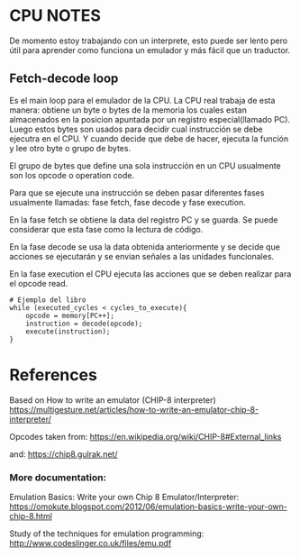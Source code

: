 # CPU NOTES
De momento estoy trabajando con un interprete, esto puede ser lento pero útil para aprender como funciona un emulador y más fácil que un traductor.

## Fetch-decode loop

Es el main loop para el emulador de la CPU. La CPU real trabaja de esta manera: obtiene un byte o bytes de la memoria los cuales estan almacenados en la posicion apuntada por un registro especial(llamado PC). Luego estos bytes son usados para decidir cual instrucción se debe ejecutra en el CPU. Y cuando decide que debe de hacer, ejecuta la función y lee otro byte o grupo de bytes.

El grupo de bytes que define una sola instrucción en un CPU usualmente son los opcode o operation code.

Para que se ejecute una instrucción se deben pasar diferentes fases usualmente llamadas: fase fetch, fase decode y fase execution.

En la fase fetch se obtiene la data del registro PC y se guarda. Se puede considerar que esta fase como la lectura de código.

En la fase decode se usa la data obtenida anteriormente y se decide que acciones se ejecutarán y se envian señales a las unidades funcionales.

En la fase execution el CPU ejecuta las acciones que se deben realizar para el opcode read.

```
# Ejemplo del libro
while (executed_cycles < cycles_to_execute){
    opcode = memory[PC++];
    instruction = decode(opcode);
    execute(instruction);
}
```


# References

Based on How to write an emulator (CHIP-8 interpreter) 
https://multigesture.net/articles/how-to-write-an-emulator-chip-8-interpreter/

Opcodes taken from:
https://en.wikipedia.org/wiki/CHIP-8#External_links

and: https://chip8.gulrak.net/

### More documentation:
Emulation Basics: Write your own Chip 8 Emulator/Interpreter: https://omokute.blogspot.com/2012/06/emulation-basics-write-your-own-chip-8.html

Study of the techniques for emulation
programming: http://www.codeslinger.co.uk/files/emu.pdf